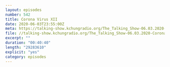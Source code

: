 ```yaml
---
layout: episodes
number: 542
title: Corona Virus XII
date: 2020-06-03T23:55:00Z
meta: https://talking-show.kchungradio.org/The_Talking_Show-06.03.2020-Coronavirus_12.mp3
file: //talking-show.kchungradio.org/The_Talking_Show-06.03.2020-Coronavirus_12.mp3
excerpt: ""
duration: "00:40:40"
length: "29283610"
explicit: "yes"
category: episodes
---
```

